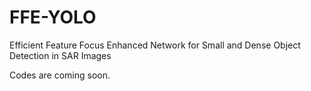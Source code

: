 # FFE-YOLO
Efficient Feature Focus Enhanced Network for Small and Dense Object Detection in SAR Images

Codes are coming soon.
